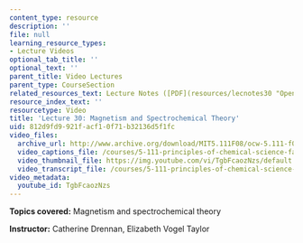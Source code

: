 ```yaml
---
content_type: resource
description: ''
file: null
learning_resource_types:
- Lecture Videos
optional_tab_title: ''
optional_text: ''
parent_title: Video Lectures
parent_type: CourseSection
related_resources_text: Lecture Notes ([PDF](resources/lecnotes30 "Open in a new window."))
resource_index_text: ''
resourcetype: Video
title: 'Lecture 30: Magnetism and Spectrochemical Theory'
uid: 812d9fd9-921f-acf1-0f71-b32136d5f1fc
video_files:
  archive_url: http://www.archive.org/download/MIT5.111F08/ocw-5.111-f08-lec30_300k.mp4
  video_captions_file: /courses/5-111-principles-of-chemical-science-fall-2008/8c41f486e36a53b4b60cb443f50bfd45_TgbFcaozNzs.vtt
  video_thumbnail_file: https://img.youtube.com/vi/TgbFcaozNzs/default.jpg
  video_transcript_file: /courses/5-111-principles-of-chemical-science-fall-2008/c7cebd0fcd4df15f68ef7b7bea2239e6_TgbFcaozNzs.pdf
video_metadata:
  youtube_id: TgbFcaozNzs
---
```


**Topics covered:** Magnetism and spectrochemical theory

**Instructor:** Catherine Drennan, Elizabeth Vogel Taylor